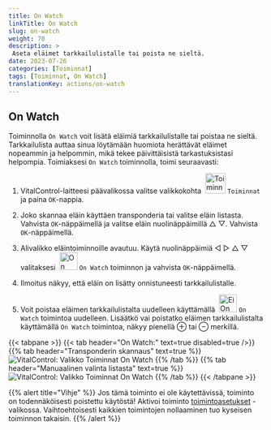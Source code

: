 ```yaml
---
title: On Watch
linkTitle: On Watch
slug: on-watch
weight: 70
description: >
 Aseta eläimet tarkkailulistalle tai poista ne sieltä.
date: 2023-07-26
categories: [Toiminnat]
tags: [Toiminnat, On Watch]
translationKey: actions/on-watch
---
```


## On Watch

Toiminnolla `On Watch` voit lisätä eläimiä tarkkailulistalle tai poistaa ne sieltä. Tarkkailulista auttaa sinua löytämään huomiota herättävät eläimet nopeammin ja helpommin, mikä tekee päivittäisistä tarkastuksistasi helpompia. Toimiaksesi `On Watch` toiminnolla, toimi seuraavasti:

1. VitalControl-laitteesi päävalikossa valitse valikkokohta &nbsp;<img src="/icons/actions.svg" width="40" align="bottom" alt="Toiminnat" /> `Toiminnat` ja paina `OK`-nappia.

2. Joko skannaa eläin käyttäen transponderia tai valitse eläin listasta. Vahvista `OK`-näppäimellä ja valitse eläin nuolinäppäimillä △ ▽. Vahvista `OK`-näppäimellä.

3. Alivalikko eläintoiminnoille avautuu. Käytä nuolinäppäimiä ◁ ▷ △ ▽ valitaksesi &nbsp;<img src="/icons/actions/on-watch.svg" width="35" align="bottom" alt="On Watch" /> `On Watch` toiminnon ja vahvista `OK`-näppäimellä.

4. Ilmoitus näkyy, että eläin on lisätty onnistuneesti tarkkailulistalle.

5. Voit poistaa eläimen tarkkailulistalta uudelleen käyttämällä &nbsp;<img src="/icons/actions/on-watch-minus.svg" width="35" align="bottom" alt="Ei On Watch" />  `On Watch` toimintoa uudelleen. Lisäätkö vai poistatko eläimen tarkkailulistalta käyttämällä `On Watch` toimintoa, näkyy pienellä ⊕ tai ⊖ merkillä.

{{< tabpane >}}
{{< tab header="On Watch:" text=true disabled=true />}}
{{% tab header="Transponderin skannaus" text=true %}}
![VitalControl: Valikko Toiminnat On Watch](../images/onwatch-scan.png "On Watch")
{{% /tab %}}
{{% tab header="Manuaalinen valinta listasta" text=true %}}
![VitalControl: Valikko Toiminnat On Watch](../images/onwatch.png "On Watch")
{{% /tab %}}
{{< /tabpane >}}

{{% alert title="Vihje" %}}
Jos tämä toiminto ei ole käytettävissä, toiminto on todennäköisesti poistettu käytöstä! Aktivoi toiminto [toimintoasetukset](../setting/) -valikossa. Vaihtoehtoisesti kaikkien toimintojen nollaaminen tuo kyseisen toiminnon takaisin.
{{% /alert %}}
